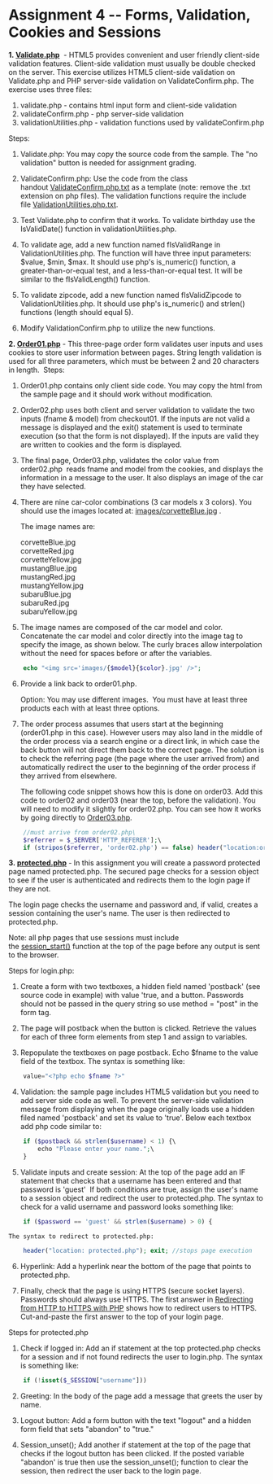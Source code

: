 # Assignment 4 -- Forms, Validation, Cookies and Sessions

**1\. [Validate.php](https://yorktown.cbe.wwu.edu/sandvig/mis314/assignments/a04/Validate.php)**  - HTML5 provides convenient and user friendly client-side validation features. Client-side validation must usually be double checked on the server. This exercise utilizes HTML5 client-side validation on Validate.php and PHP server-side validation on ValidateConfirm.php. The exercise uses three files:

1.  validate.php - contains html input form and client-side validation
2.  validateConfirm.php - php server-side validation
3.  validationUtilities.php - validation functions used by validateConfirm.php

Steps:

1.  Validate.php: You may copy the source code from the sample. The "no validation" button is needed for assignment grading.

2.  ValidateConfirm.php: Use the code from the class handout [ValidateConfirm.php.txt](https://yorktown.cbe.wwu.edu/sandvig/mis314/lectures/L06/validationConfirm.php.txt) as a template (note: remove the .txt extension on php files). The validation functions require the include file [ValidationUtilities.php.txt](https://yorktown.cbe.wwu.edu/sandvig/mis314/lectures/l06/validationUtilities.php.txt).

3.  Test Validate.php to confirm that it works. To validate birthday use the IsValidDate() function in validationUtilities.php.

4.  To validate age, add a new function named fIsValidRange in ValidationUtilities.php. The function will have three input parameters: $value, $min, $max. It should use php's is_numeric() function, a greater-than-or-equal test, and a less-than-or-equal test. It will be similar to the fIsValidLength() function.

5.  To validate zipcode, add a new function named fIsValidZipcode to ValidationUtilities.php. It should use php's is_numeric() and strlen() functions (length should equal 5).

6.  Modify ValidationConfirm.php to utilize the new functions. 

**2\. [Order01.php](https://yorktown.cbe.wwu.edu/sandvig/mis314/assignments/a04/Order01.php)** - This three-page order form validates user inputs and uses cookies to store user information between pages. String length validation is used for all three parameters, which must be between 2 and 20 characters in length.  Steps:

1.  Order01.php contains only client side code. You may copy the html from the sample page and it should work without modification.

2.  Order02.php uses both client and server validation to validate the two inputs (fname & model) from checkout01. If the inputs are not valid a message is displayed and the exit() statement is used to terminate execution (so that the form is not displayed). If the inputs are valid they are written to cookies and the form is displayed.  

3.  The final page, Order03.php, validates the color value from order02.php  reads fname and model from the cookies, and displays the information in a message to the user. It also displays an image of the car they have selected. 

4.  There are nine car-color combinations (3 car models x 3 colors). You should use the images located at: [images/corvetteBlue.jpg](https://yorktown.cbe.wwu.edu/sandvig/mis314/assignments/a04/images/corvetteBlue.jpg) .

    The image names are:

    corvetteBlue.jpg\
    corvetteRed.jpg\
    corvetteYellow.jpg\
    mustangBlue.jpg\
    mustangRed.jpg\
    mustangYellow.jpg\
    subaruBlue.jpg\
    subaruRed.jpg\
    subaruYellow.jpg

5.  The image names are composed of the car model and color. Concatenate the car model and color directly into the image tag to specify the image, as shown below. The curly braces allow interpolation without the need for spaces before or after the variables.
```PHP
    echo "<img src='images/{$model}{$color}.jpg' />";
```
6.  Provide a link back to order01.php.

    Option: You may use different images.  You must have at least three products each with at least three options.

7.  The order process assumes that users start at the beginning (order01.php in this case). However users may also land in the middle of the order process via a search engine or a direct link, in which case the back button will not direct them back to the correct page. The solution is to check the referring page (the page where the user arrived from) and automatically redirect the user to the beginning of the order process if they arrived from elsewhere.

    The following code snippet shows how this is done on order03. Add this code to order02 and order03 (near the top, before the validation). You will need to modify it slightly for order02.php. You can see how it works by going directly to [Order03.php](https://yorktown.cbe.wwu.edu/sandvig/mis314/assignments/a04/Order03.php). 
```PHP
    //must arrive from order02.php\
    $referrer = $_SERVER['HTTP_REFERER'];\
    if (stripos($referrer, 'order02.php') == false) header("location:order01.php");
```
**3\. [protected.php](https://yorktown.cbe.wwu.edu/sandvig/mis314/assignments/a04/protected.php)** - In this assignment you will create a password protected page named protected.php. The secured page checks for a session object to see if the user is authenticated and redirects them to the login page if they are not.

The login page checks the username and password and, if valid, creates a session containing the user's name. The user is then redirected to protected.php.

Note: all php pages that use sessions must include the [session_start()](http://us3.php.net/session_start) function at the top of the page before any output is sent to the browser.

Steps for login.php:

1.  Create a form with two textboxes, a hidden field named 'postback' (see source code in example) with value 'true, and a button. Passwords should not be passed in the query string so use method = "post" in the form tag.

2.  The page will postback when the button is clicked. Retrieve the values for each of three form elements from step 1 and assign to variables.

3.  Repopulate the textboxes on page postback. Echo $fname to the value field of the textbox. The syntax is something like:
```PHP
    value="<?php echo $fname ?>"
```
4.  Validation: the sample page includes HTML5 validation but you need to add server side code as well. To prevent the server-side validation message from displaying when the page originally loads use a hidden filed named 'postback' and set its value to 'true'. Below each textbox add php code similar to:
```PHP
    if ($postback && strlen($username) < 1) {\
        echo "Please enter your name.";\
    }
```
5.  Validate inputs and create session: At the top of the page add an IF statement that checks that a username has been entered and that password is 'guest'  If both conditions are true, assign the user's name to a session object and redirect the user to protected.php. The syntax to check for a valid username and password looks something like:
```PHP
    if ($password == 'guest' && strlen($username) > 0) {
```
    The syntax to redirect to protected.php:
```PHP
    header("location: protected.php"); exit; //stops page execution
```
6.  Hyperlink: Add a hyperlink near the bottom of the page that points to protected.php.

7.  Finally, check that the page is using HTTPS (secure socket layers). Passwords should always use HTTPS. The first answer in [Redirecting from HTTP to HTTPS with PHP](http://stackoverflow.com/questions/5106313/redirecting-from-http-to-https-with-php) shows how to redirect users to HTTPS. Cut-and-paste the first answer to the top of your login page.  

Steps for protected.php

1.  Check if logged in: Add an if statement at the top protected.php checks for a session and if not found redirects the user to login.php. The syntax is something like:
```PHP
    if (!isset($_SESSION["username"]))
```
2.  Greeting: In the body of the page add a message that greets the user by name.

3.  Logout button: Add a form button with the text "logout" and a hidden form field that sets "abandon" to "true."

4.  Session_unset(); Add another if statement at the top of the page that checks if the logout button has been clicked. If the posted variable "abandon' is true then use the session_unset(); function to clear the session, then redirect the user back to the login page.